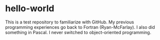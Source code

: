 # hello-world
This is a test repository to familiarize with GitHub.
My previous programming experiences go back to Fortran (Ryan-McFarlay).
I also did something in Pascal.
I never switched to object-oriented programming.
